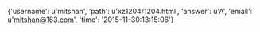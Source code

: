 {'username': u'mitshan', 'path': u'xz1204/1204.html', 'answer': u'A', 'email': u'mitshan@163.com', 'time': '2015-11-30:13:15:06'}